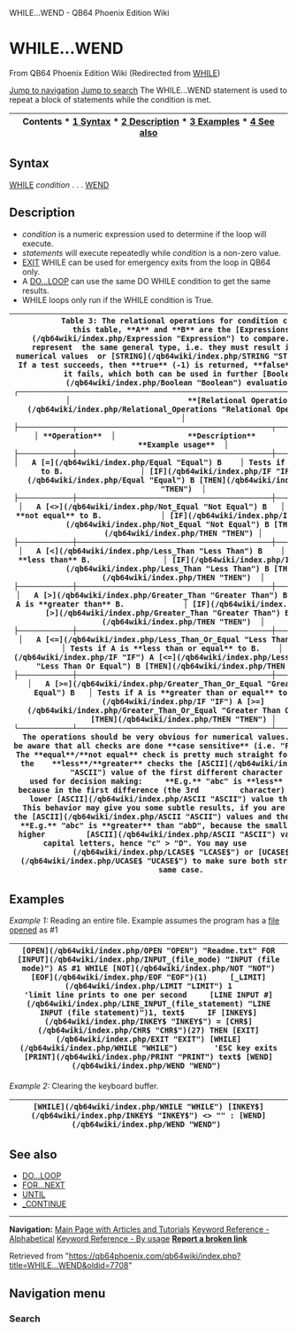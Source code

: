 


WHILE...WEND - QB64 Phoenix Edition Wiki








# WHILE...WEND



From QB64 Phoenix Edition Wiki
(Redirected from [WHILE](/qb64wiki/index.php?title=WHILE&redirect=no "WHILE"))


[Jump to navigation](#mw-head)
[Jump to search](#searchInput)
The WHILE...WEND statement is used to repeat a block of statements while the condition is met.


  






| Contents * [1 Syntax](#Syntax) * [2 Description](#Description) * [3 Examples](#Examples) * [4 See also](#See_also) |
| --- |


## Syntax


[WHILE](/qb64wiki/index.php/WHILE "WHILE") *condition*
.
.
.
[WEND](/qb64wiki/index.php/WEND "WEND")
  




## Description


* *condition* is a numeric expression used to determine if the loop will execute.
* *statements* will execute repeatedly while *condition* is a non-zero value.
* [EXIT](/qb64wiki/index.php/EXIT "EXIT") WHILE can be used for emergency exits from the loop in QB64 only.
* A [DO...LOOP](/qb64wiki/index.php/DO...LOOP "DO...LOOP") can use the same DO WHILE condition to get the same results.
* WHILE loops only run if the WHILE condition is True.


  






| ```          Table 3: The relational operations for condition checking.   In this table, **A** and **B** are the [Expressions](/qb64wiki/index.php/Expression "Expression") to compare. Both must represent  the same general type, i.e. they must result into either numerical values  or [STRING](/qb64wiki/index.php/STRING "STRING") values. If a test succeeds, then **true** (-1) is returned, **false** (0)      if it fails, which both can be used in further [Boolean](/qb64wiki/index.php/Boolean "Boolean") evaluations.  ┌─────────────────────────────────────────────────────────────────────────┐  │                          **[Relational Operations](/qb64wiki/index.php/Relational_Operations "Relational Operations")**                          │  ├────────────┬───────────────────────────────────────────┬────────────────┤  │ **Operation**  │                **Description**                │ **Example usage**  │  ├────────────┼───────────────────────────────────────────┼────────────────┤  │   A [=](/qb64wiki/index.php/Equal "Equal") B    │ Tests if A is **equal** to B.                 │ [IF](/qb64wiki/index.php/IF "IF") A [=](/qb64wiki/index.php/Equal "Equal") B [THEN](/qb64wiki/index.php/THEN "THEN")  │  ├────────────┼───────────────────────────────────────────┼────────────────┤  │   A [<>](/qb64wiki/index.php/Not_Equal "Not Equal") B   │ Tests if A is **not equal** to B.             │ [IF](/qb64wiki/index.php/IF "IF") A [<>](/qb64wiki/index.php/Not_Equal "Not Equal") B [THEN](/qb64wiki/index.php/THEN "THEN") │  ├────────────┼───────────────────────────────────────────┼────────────────┤  │   A [<](/qb64wiki/index.php/Less_Than "Less Than") B    │ Tests if A is **less than** B.                │ [IF](/qb64wiki/index.php/IF "IF") A [<](/qb64wiki/index.php/Less_Than "Less Than") B [THEN](/qb64wiki/index.php/THEN "THEN")  │  ├────────────┼───────────────────────────────────────────┼────────────────┤  │   A [>](/qb64wiki/index.php/Greater_Than "Greater Than") B    │ Tests if A is **greater than** B.             │ [IF](/qb64wiki/index.php/IF "IF") A [>](/qb64wiki/index.php/Greater_Than "Greater Than") B [THEN](/qb64wiki/index.php/THEN "THEN")  │  ├────────────┼───────────────────────────────────────────┼────────────────┤  │   A [<=](/qb64wiki/index.php/Less_Than_Or_Equal "Less Than Or Equal") B   │ Tests if A is **less than or equal** to B.    │ [IF](/qb64wiki/index.php/IF "IF") A [<=](/qb64wiki/index.php/Less_Than_Or_Equal "Less Than Or Equal") B [THEN](/qb64wiki/index.php/THEN "THEN") │  ├────────────┼───────────────────────────────────────────┼────────────────┤  │   A [>=](/qb64wiki/index.php/Greater_Than_Or_Equal "Greater Than Or Equal") B   │ Tests if A is **greater than or equal** to B. │ [IF](/qb64wiki/index.php/IF "IF") A [>=](/qb64wiki/index.php/Greater_Than_Or_Equal "Greater Than Or Equal") B [THEN](/qb64wiki/index.php/THEN "THEN") │  └────────────┴───────────────────────────────────────────┴────────────────┘    The operations should be very obvious for numerical values. For strings    be aware that all checks are done **case sensitive** (i.e. "Foo" <> "foo").    The **equal**/**not equal** check is pretty much straight forward, but for the    **less**/**greater** checks the [ASCII](/qb64wiki/index.php/ASCII "ASCII") value of the first different character is                           used for decision making:     **E.g.** "abc" is **less** than "abd", because in the first difference (the 3rd         character) the "c" has a lower [ASCII](/qb64wiki/index.php/ASCII "ASCII") value than the "d".     This behavior may give you some subtle results, if you are not aware of                    the [ASCII](/qb64wiki/index.php/ASCII "ASCII") values and the written case:     **E.g.** "abc" is **greater** than "abD", because the small letters have higher         [ASCII](/qb64wiki/index.php/ASCII "ASCII") values than the capital letters, hence "c" > "D". You may use         [LCASE$](/qb64wiki/index.php/LCASE$ "LCASE$") or [UCASE$](/qb64wiki/index.php/UCASE$ "UCASE$") to make sure both strings have the same case.  ``` |
| --- |


  




## Examples


*Example 1:* Reading an entire file. Example assumes the program has a [file opened](/qb64wiki/index.php/OPEN "OPEN") as #1





| ``` [OPEN](/qb64wiki/index.php/OPEN "OPEN") "Readme.txt" FOR [INPUT](/qb64wiki/index.php/INPUT_(file_mode) "INPUT (file mode)") AS #1 WHILE [NOT](/qb64wiki/index.php/NOT "NOT") [EOF](/qb64wiki/index.php/EOF "EOF")(1)     [_LIMIT](/qb64wiki/index.php/LIMIT "LIMIT") 1                                    'limit line prints to one per second     [LINE INPUT #](/qb64wiki/index.php/LINE_INPUT_(file_statement) "LINE INPUT (file statement)")1, text$     IF [INKEY$](/qb64wiki/index.php/INKEY$ "INKEY$") = [CHR$](/qb64wiki/index.php/CHR$ "CHR$")(27) THEN [EXIT](/qb64wiki/index.php/EXIT "EXIT") [WHILE](/qb64wiki/index.php/WHILE "WHILE")        'ESC key exits     [PRINT](/qb64wiki/index.php/PRINT "PRINT") text$ [WEND](/qb64wiki/index.php/WEND "WEND")  ``` |
| --- |


*Example 2:* Clearing the keyboard buffer.





| ``` [WHILE](/qb64wiki/index.php/WHILE "WHILE") [INKEY$](/qb64wiki/index.php/INKEY$ "INKEY$") <> "" : [WEND](/qb64wiki/index.php/WEND "WEND")  ``` |
| --- |


  




## See also


* [DO...LOOP](/qb64wiki/index.php/DO...LOOP "DO...LOOP")
* [FOR...NEXT](/qb64wiki/index.php/FOR...NEXT "FOR...NEXT")
* [UNTIL](/qb64wiki/index.php/UNTIL "UNTIL")
* [\_CONTINUE](/qb64wiki/index.php/CONTINUE "CONTINUE")


  






---


**Navigation:**
[Main Page with Articles and Tutorials](/qb64wiki/index.php/Main_Page "Main Page")
[Keyword Reference - Alphabetical](/qb64wiki/index.php/Keyword_Reference_-_Alphabetical "Keyword Reference - Alphabetical")
[Keyword Reference - By usage](/qb64wiki/index.php/Keyword_Reference_-_By_usage "Keyword Reference - By usage")
**[Report a broken link](https://qb64phoenix.com/forum/showthread.php?tid=2800)**  





Retrieved from "<https://qb64phoenix.com/qb64wiki/index.php?title=WHILE...WEND&oldid=7708>"




## Navigation menu








### Search





















